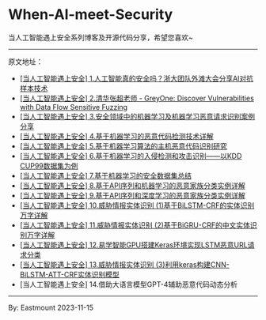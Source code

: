 # When-AI-meet-Security
当人工智能遇上安全系列博客及开源代码分享，希望您喜欢~

----

原文地址：
- [[当人工智能遇上安全] 1.人工智能真的安全吗？浙大团队外滩大会分享AI对抗样本技术](https://blog.csdn.net/Eastmount/article/details/120155174)
- [[当人工智能遇上安全] 2.清华张超老师 - GreyOne: Discover Vulnerabilities with Data Flow Sensitive Fuzzing](https://blog.csdn.net/Eastmount/article/details/120373920)
- [[当人工智能遇上安全] 3.安全领域中的机器学习及机器学习恶意请求识别案例分享](https://blog.csdn.net/Eastmount/article/details/120385407)
- [[当人工智能遇上安全] 4.基于机器学习的恶意代码检测技术详解](https://blog.csdn.net/Eastmount/article/details/120421043)
- [[当人工智能遇上安全] 5.基于机器学习算法的主机恶意代码识别研究](https://blog.csdn.net/Eastmount/article/details/120514813)
- [[当人工智能遇上安全] 6.基于机器学习的入侵检测和攻击识别——以KDD CUP99数据集为例](https://blog.csdn.net/Eastmount/article/details/120932747)
- [[当人工智能遇上安全] 7.基于机器学习的安全数据集总结](https://blog.csdn.net/Eastmount/article/details/123075469)
- [[当人工智能遇上安全] 8.基于API序列和机器学习的恶意家族分类实例详解](https://blog.csdn.net/Eastmount/article/details/132708001)
- [[当人工智能遇上安全] 9.基于API序列和深度学习的恶意家族分类实例详解](https://blog.csdn.net/Eastmount/article/details/132899780)
- [[当人工智能遇上安全] 10.威胁情报实体识别 (1)基于BiLSTM-CRF的实体识别万字详解](https://blog.csdn.net/Eastmount/article/details/134355040)
- [[当人工智能遇上安全] 11.威胁情报实体识别 (2)基于BiGRU-CRF的中文实体识别万字详解](https://blog.csdn.net/Eastmount/article/details/136062189)
- [[当人工智能遇上安全] 12.易学智能GPU搭建Keras环境实现LSTM恶意URL请求分类](https://blog.csdn.net/Eastmount/article/details/136218232)
- [[当人工智能遇上安全] 13.威胁情报实体识别 (3)利用keras构建CNN-BiLSTM-ATT-CRF实体识别模型](https://blog.csdn.net/Eastmount/article/details/137560349)
- [当人工智能遇上安全] 14.借助大语言模型GPT-4辅助恶意代码动态分析


---

By: Eastmount 2023-11-15

